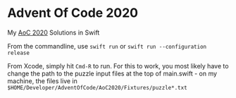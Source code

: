 # Advent Of Code 2020

My [AoC 2020](https://adventofcode.com/2021) Solutions in Swift

From the commandline, use `swift run` or `swift run --configuration release`

From Xcode, simply hit `Cmd-R` to run. For this to work, you most likely have to change the path to the puzzle input files at the top of main.swift - on my machine, the files live in `$HOME/Developer/AdventOfCode/AoC2020/Fixtures/puzzle*.txt`
